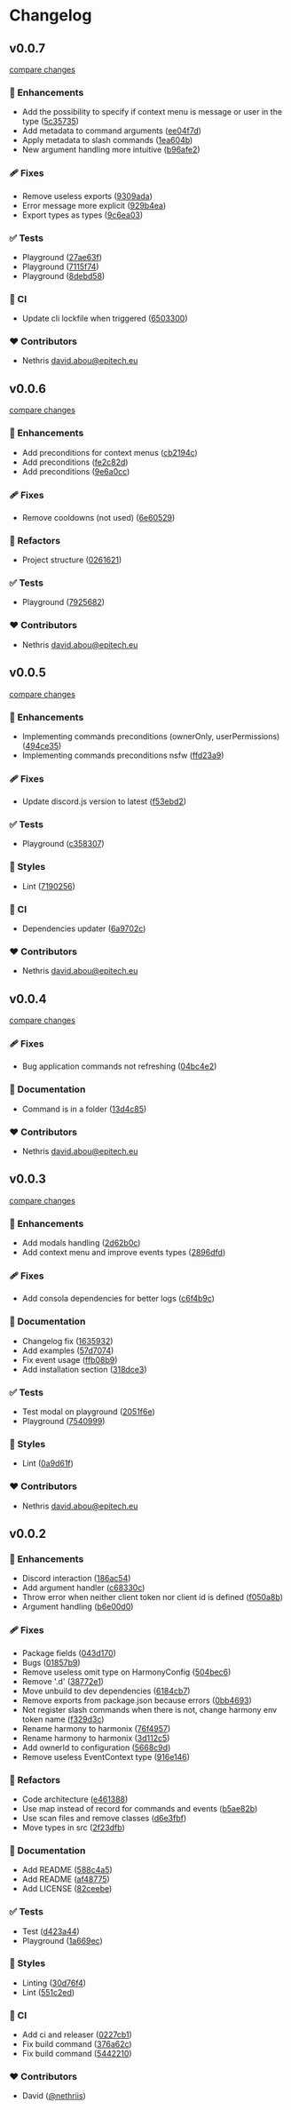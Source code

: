 # Changelog

## v0.0.7

[compare changes](https://github.com/harmonix-js/core/compare/v0.0.6...v0.0.7)

### 🚀 Enhancements

- Add the possibility to specify if context menu is message or user in the type ([5c35735](https://github.com/harmonix-js/core/commit/5c35735))
- Add metadata to command arguments ([ee04f7d](https://github.com/harmonix-js/core/commit/ee04f7d))
- Apply metadata to slash commands ([1ea604b](https://github.com/harmonix-js/core/commit/1ea604b))
- New argument handling more intuitive ([b96afe2](https://github.com/harmonix-js/core/commit/b96afe2))

### 🩹 Fixes

- Remove useless exports ([9309ada](https://github.com/harmonix-js/core/commit/9309ada))
- Error message more explicit ([929b4ea](https://github.com/harmonix-js/core/commit/929b4ea))
- Export types as types ([9c6ea03](https://github.com/harmonix-js/core/commit/9c6ea03))

### ✅ Tests

- Playground ([27ae63f](https://github.com/harmonix-js/core/commit/27ae63f))
- Playground ([7115f74](https://github.com/harmonix-js/core/commit/7115f74))
- Playground ([8debd58](https://github.com/harmonix-js/core/commit/8debd58))

### 🤖 CI

- Update cli lockfile when triggered ([6503300](https://github.com/harmonix-js/core/commit/6503300))

### ❤️ Contributors

- Nethris <david.abou@epitech.eu>

## v0.0.6

[compare changes](https://github.com/harmonix-js/core/compare/v0.0.5...v0.0.6)

### 🚀 Enhancements

- Add preconditions for context menus ([cb2194c](https://github.com/harmonix-js/core/commit/cb2194c))
- Add preconditions ([fe2c82d](https://github.com/harmonix-js/core/commit/fe2c82d))
- Add preconditions ([9e6a0cc](https://github.com/harmonix-js/core/commit/9e6a0cc))

### 🩹 Fixes

- Remove cooldowns (not used) ([6e60529](https://github.com/harmonix-js/core/commit/6e60529))

### 💅 Refactors

- Project structure ([0261621](https://github.com/harmonix-js/core/commit/0261621))

### ✅ Tests

- Playground ([7925682](https://github.com/harmonix-js/core/commit/7925682))

### ❤️ Contributors

- Nethris <david.abou@epitech.eu>

## v0.0.5

[compare changes](https://github.com/harmonix-js/core/compare/v0.0.4...v0.0.5)

### 🚀 Enhancements

- Implementing commands preconditions (ownerOnly, userPermissions) ([494ce35](https://github.com/harmonix-js/core/commit/494ce35))
- Implementing commands preconditions nsfw ([ffd23a9](https://github.com/harmonix-js/core/commit/ffd23a9))

### 🩹 Fixes

- Update discord.js version to latest ([f53ebd2](https://github.com/harmonix-js/core/commit/f53ebd2))

### ✅ Tests

- Playground ([c358307](https://github.com/harmonix-js/core/commit/c358307))

### 🎨 Styles

- Lint ([7190256](https://github.com/harmonix-js/core/commit/7190256))

### 🤖 CI

- Dependencies updater ([6a9702c](https://github.com/harmonix-js/core/commit/6a9702c))

### ❤️ Contributors

- Nethris <david.abou@epitech.eu>

## v0.0.4

[compare changes](https://github.com/harmonix-js/core/compare/v0.0.3...v0.0.4)

### 🩹 Fixes

- Bug application commands not refreshing ([04bc4e2](https://github.com/harmonix-js/core/commit/04bc4e2))

### 📖 Documentation

- Command is in a folder ([13d4c85](https://github.com/harmonix-js/core/commit/13d4c85))

### ❤️ Contributors

- Nethris <david.abou@epitech.eu>

## v0.0.3

[compare changes](https://github.com/harmonix-js/core/compare/v0.0.2...v0.0.3)

### 🚀 Enhancements

- Add modals handling ([2d62b0c](https://github.com/harmonix-js/core/commit/2d62b0c))
- Add context menu and improve events types ([2896dfd](https://github.com/harmonix-js/core/commit/2896dfd))

### 🩹 Fixes

- Add consola dependencies for better logs ([c6f4b9c](https://github.com/harmonix-js/core/commit/c6f4b9c))

### 📖 Documentation

- Changelog fix ([1635932](https://github.com/harmonix-js/core/commit/1635932))
- Add examples ([57d7074](https://github.com/harmonix-js/core/commit/57d7074))
- Fix event usage ([ffb08b9](https://github.com/harmonix-js/core/commit/ffb08b9))
- Add installation section ([318dce3](https://github.com/harmonix-js/core/commit/318dce3))

### ✅ Tests

- Test modal on playground ([2051f6e](https://github.com/harmonix-js/core/commit/2051f6e))
- Playground ([7540999](https://github.com/harmonix-js/core/commit/7540999))

### 🎨 Styles

- Lint ([0a9d61f](https://github.com/harmonix-js/core/commit/0a9d61f))

### ❤️ Contributors

- Nethris <david.abou@epitech.eu>

## v0.0.2

### 🚀 Enhancements

- Discord interaction ([186ac54](https://github.com/harmonix-js/core/commit/186ac54))
- Add argument handler ([c68330c](https://github.com/harmonix-js/core/commit/c68330c))
- Throw error when neither client token nor client id is defined ([f050a8b](https://github.com/harmonix-js/core/commit/f050a8b))
- Argument handling ([b6e00d0](https://github.com/harmonix-js/core/commit/b6e00d0))

### 🩹 Fixes

- Package fields ([043d170](https://github.com/harmonix-js/core/commit/043d170))
- Bugs ([01857b9](https://github.com/harmonix-js/core/commit/01857b9))
- Remove useless omit type on HarmonyConfig ([504bec6](https://github.com/harmonix-js/core/commit/504bec6))
- Remove '.d' ([38772e1](https://github.com/harmonix-js/core/commit/38772e1))
- Move unbuild to dev dependencies ([6184cb7](https://github.com/harmonix-js/core/commit/6184cb7))
- Remove exports from package.json because errors ([0bb4693](https://github.com/harmonix-js/core/commit/0bb4693))
- Not register slash commands when there is not, change harmony env token name ([f329d3c](https://github.com/harmonix-js/core/commit/f329d3c))
- Rename harmony to harmonix ([76f4957](https://github.com/harmonix-js/core/commit/76f4957))
- Rename harmony to harmonix ([3d112c5](https://github.com/harmonix-js/core/commit/3d112c5))
- Add ownerId to configuration ([5668c9d](https://github.com/harmonix-js/core/commit/5668c9d))
- Remove useless EventContext type ([916e146](https://github.com/harmonix-js/core/commit/916e146))

### 💅 Refactors

- Code architecture ([e461388](https://github.com/harmonix-js/core/commit/e461388))
- Use map instead of record for commands and events ([b5ae82b](https://github.com/harmonix-js/core/commit/b5ae82b))
- Use scan files and remove classes ([d6e3fbf](https://github.com/harmonix-js/core/commit/d6e3fbf))
- Move types in src ([2f23dfb](https://github.com/harmonix-js/core/commit/2f23dfb))

### 📖 Documentation

- Add README ([588c4a5](https://github.com/harmonix-js/core/commit/588c4a5))
- Add README ([af48775](https://github.com/harmonix-js/core/commit/af48775))
- Add LICENSE ([82ceebe](https://github.com/harmonix-js/core/commit/82ceebe))

### ✅ Tests

- Test ([d423a44](https://github.com/harmonix-js/core/commit/d423a44))
- Playground ([1a669ec](https://github.com/harmonix-js/core/commit/1a669ec))

### 🎨 Styles

- Linting ([30d76f4](https://github.com/harmonix-js/core/commit/30d76f4))
- Lint ([551c2ed](https://github.com/harmonix-js/core/commit/551c2ed))

### 🤖 CI

- Add ci and releaser ([0227cb1](https://github.com/harmonix-js/core/commit/0227cb1))
- Fix build command ([376a62c](https://github.com/harmonix-js/core/commit/376a62c))
- Fix build command ([5442210](https://github.com/harmonix-js/core/commit/5442210))

### ❤️ Contributors

- David ([@nethriis](http://github.com/nethriis))
